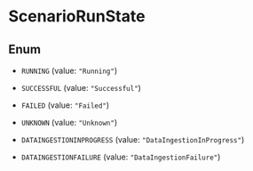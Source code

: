 

# ScenarioRunState

## Enum


* `RUNNING` (value: `"Running"`)

* `SUCCESSFUL` (value: `"Successful"`)

* `FAILED` (value: `"Failed"`)

* `UNKNOWN` (value: `"Unknown"`)

* `DATAINGESTIONINPROGRESS` (value: `"DataIngestionInProgress"`)

* `DATAINGESTIONFAILURE` (value: `"DataIngestionFailure"`)



